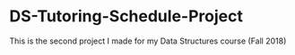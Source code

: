 # DS-Tutoring-Schedule-Project
This is the second project I made for my Data Structures course (Fall 2018)
